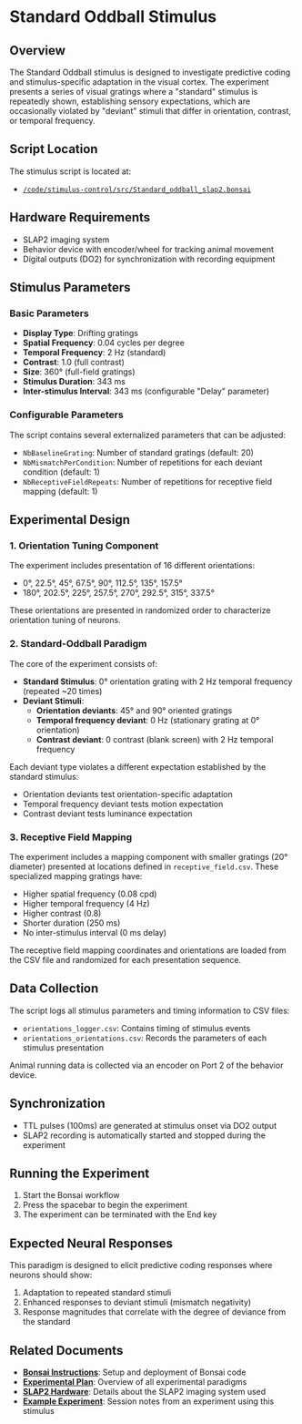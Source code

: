 # Standard Oddball Stimulus

## Overview

The Standard Oddball stimulus is designed to investigate predictive coding and stimulus-specific adaptation in the visual cortex. The experiment presents a series of visual gratings where a "standard" stimulus is repeatedly shown, establishing sensory expectations, which are occasionally violated by "deviant" stimuli that differ in orientation, contrast, or temporal frequency.

## Script Location

The stimulus script is located at:
- [`/code/stimulus-control/src/Standard_oddball_slap2.bonsai`](https://github.com/AllenNeuralDynamics/openscope-community-predictive-processing/blob/main/code/stimulus-control/src/Standard_oddball_slap2.bonsai)

## Hardware Requirements

- SLAP2 imaging system
- Behavior device with encoder/wheel for tracking animal movement
- Digital outputs (DO2) for synchronization with recording equipment

## Stimulus Parameters

### Basic Parameters
- **Display Type**: Drifting gratings
- **Spatial Frequency**: 0.04 cycles per degree
- **Temporal Frequency**: 2 Hz (standard)
- **Contrast**: 1.0 (full contrast)
- **Size**: 360° (full-field gratings)
- **Stimulus Duration**: 343 ms
- **Inter-stimulus Interval**: 343 ms (configurable "Delay" parameter)

### Configurable Parameters
The script contains several externalized parameters that can be adjusted:
- `NbBaselineGrating`: Number of standard gratings (default: 20)
- `NbMismatchPerCondition`: Number of repetitions for each deviant condition (default: 1)
- `NbReceptiveFieldRepeats`: Number of repetitions for receptive field mapping (default: 1)

## Experimental Design

### 1. Orientation Tuning Component
The experiment includes presentation of 16 different orientations:
- 0°, 22.5°, 45°, 67.5°, 90°, 112.5°, 135°, 157.5°
- 180°, 202.5°, 225°, 257.5°, 270°, 292.5°, 315°, 337.5°

These orientations are presented in randomized order to characterize orientation tuning of neurons.

### 2. Standard-Oddball Paradigm
The core of the experiment consists of:

- **Standard Stimulus**: 0° orientation grating with 2 Hz temporal frequency (repeated ~20 times)
- **Deviant Stimuli**: 
    - **Orientation deviants**: 45° and 90° oriented gratings
    - **Temporal frequency deviant**: 0 Hz (stationary grating at 0° orientation)
    - **Contrast deviant**: 0 contrast (blank screen) with 2 Hz temporal frequency

Each deviant type violates a different expectation established by the standard stimulus:
- Orientation deviants test orientation-specific adaptation
- Temporal frequency deviant tests motion expectation
- Contrast deviant tests luminance expectation

### 3. Receptive Field Mapping
The experiment includes a mapping component with smaller gratings (20° diameter) presented at locations defined in `receptive_field.csv`. These specialized mapping gratings have:
- Higher spatial frequency (0.08 cpd)
- Higher temporal frequency (4 Hz)
- Higher contrast (0.8)
- Shorter duration (250 ms)
- No inter-stimulus interval (0 ms delay)

The receptive field mapping coordinates and orientations are loaded from the CSV file and randomized for each presentation sequence.

## Data Collection

The script logs all stimulus parameters and timing information to CSV files:
- `orientations_logger.csv`: Contains timing of stimulus events
- `orientations_orientations.csv`: Records the parameters of each stimulus presentation

Animal running data is collected via an encoder on Port 2 of the behavior device.

## Synchronization
- TTL pulses (100ms) are generated at stimulus onset via DO2 output
- SLAP2 recording is automatically started and stopped during the experiment

## Running the Experiment
1. Start the Bonsai workflow
2. Press the spacebar to begin the experiment
3. The experiment can be terminated with the End key

## Expected Neural Responses
This paradigm is designed to elicit predictive coding responses where neurons should show:
1. Adaptation to repeated standard stimuli
2. Enhanced responses to deviant stimuli (mismatch negativity)
3. Response magnitudes that correlate with the degree of deviance from the standard

## Related Documents

- **[Bonsai Instructions](bonsai_instructions.md)**: Setup and deployment of Bonsai code
- **[Experimental Plan](../experimental-plan.md)**: Overview of all experimental paradigms
- **[SLAP2 Hardware](../hardware/allen_institute_slap2_hardware.md)**: Details about the SLAP2 imaging system used
- **[Example Experiment](../experiments/allen_institute_794237_2025-04-03.md)**: Session notes from an experiment using this stimulus
